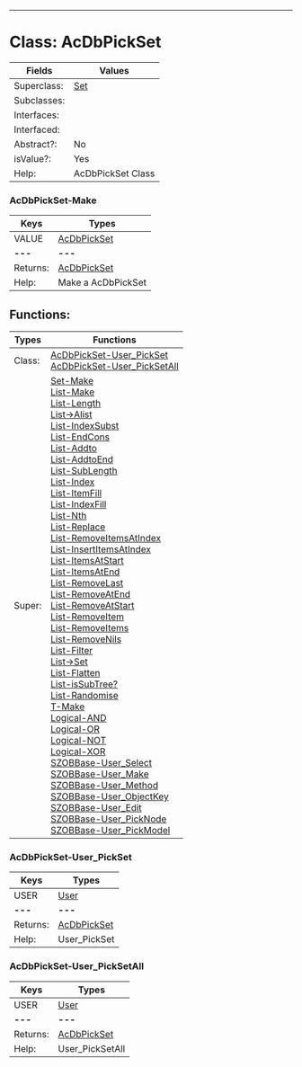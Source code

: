 ---------

# Class:	AcDbPickSet

| Fields | Values |
| --------- | --------- |
| Superclass: | [Set](Set.html) |
| Subclasses: |  |
| Interfaces: |  |
| Interfaced: |  |
| Abstract?: | No |
| isValue?: | Yes |
| Help: | AcDbPickSet Class |

### AcDbPickSet-Make

| Keys | Types |
| --------- | --------- |
| VALUE | [AcDbPickSet](AcDbPickSet.html) |
| **---** | **---** |
| Returns: | [AcDbPickSet](AcDbPickSet.html) |
| Help: | Make a AcDbPickSet |


## Functions:

| Types | Functions |
| --------- | --------- |
| Class: | [AcDbPickSet-User_PickSet](#AcDbPickSet-User_PickSet) <br> [AcDbPickSet-User_PickSetAll](#AcDbPickSet-User_PickSetAll) |
| Super: | [Set-Make](Set.html) <br> [List-Make](List.html) <br> [List-Length](List.html) <br> [List->Alist](List.html) <br> [List-IndexSubst](List.html) <br> [List-EndCons](List.html) <br> [List-Addto](List.html) <br> [List-AddtoEnd](List.html) <br> [List-SubLength](List.html) <br> [List-Index](List.html) <br> [List-ItemFill](List.html) <br> [List-IndexFill](List.html) <br> [List-Nth](List.html) <br> [List-Replace](List.html) <br> [List-RemoveItemsAtIndex](List.html) <br> [List-InsertItemsAtIndex](List.html) <br> [List-ItemsAtStart](List.html) <br> [List-ItemsAtEnd](List.html) <br> [List-RemoveLast](List.html) <br> [List-RemoveAtEnd](List.html) <br> [List-RemoveAtStart](List.html) <br> [List-RemoveItem](List.html) <br> [List-RemoveItems](List.html) <br> [List-RemoveNils](List.html) <br> [List-Filter](List.html) <br> [List->Set](List.html) <br> [List-Flatten](List.html) <br> [List-isSubTree?](List.html) <br> [List-Randomise](List.html) <br> [T-Make](T.html) <br> [Logical-AND](Logical.html) <br> [Logical-OR](Logical.html) <br> [Logical-NOT](Logical.html) <br> [Logical-XOR](Logical.html) <br> [SZOBBase-User_Select](SZOBBase.html) <br> [SZOBBase-User_Make](SZOBBase.html) <br> [SZOBBase-User_Method](SZOBBase.html) <br> [SZOBBase-User_ObjectKey](SZOBBase.html) <br> [SZOBBase-User_Edit](SZOBBase.html) <br> [SZOBBase-User_PickNode](SZOBBase.html) <br> [SZOBBase-User_PickModel](SZOBBase.html) |


### AcDbPickSet-User_PickSet

| Keys | Types |
| --------- | --------- |
| USER | [User](User.html) |
| **---** | **---** |
| Returns: | [AcDbPickSet](AcDbPickSet.html) |
| Help: | User_PickSet |

### AcDbPickSet-User_PickSetAll

| Keys | Types |
| --------- | --------- |
| USER | [User](User.html) |
| **---** | **---** |
| Returns: | [AcDbPickSet](AcDbPickSet.html) |
| Help: | User_PickSetAll |

